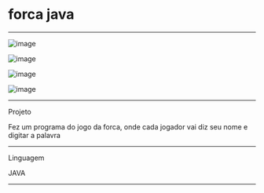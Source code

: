 #   forca  java
**********************************************************************************************************

![image](https://user-images.githubusercontent.com/72118415/173210253-2db431b3-d92e-4fbb-9149-aeaf447723df.png)


![image](https://user-images.githubusercontent.com/72118415/173210291-7a13b91b-6e9f-4385-a92d-d1aab1b72183.png)


![image](https://user-images.githubusercontent.com/72118415/173210267-04991bec-ff30-4a62-aa3b-1230f5c3c41a.png)



![image](https://user-images.githubusercontent.com/72118415/173210400-3d5d7aaa-a1db-4b26-83f7-ab21e9e4bb83.png)


****************************************************************************************************
Projeto


Fez um programa do jogo da forca, onde cada jogador vai diz seu nome e digitar a palavra 
****************************************************************************************************
Linguagem

JAVA
*************************************************************************************************
